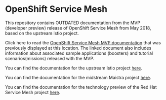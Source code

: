 
# OpenShift Service Mesh

This repository contains OUTDATED documentation from the MVP (developer preview) release of OpenShift Service Mesh from May 2018, based on the upstream Istio project.

Click here to read the [OpenShift Service Mesh MVP documentation](https://github.com/openshift-istio/istio-docs/blob/master/content/install-mvp.adoc) that was previously displayed at this location.  The linked document also includes information about associated sample applications (boosters) and tutorial scenarios(missions) released with the MVP.

You can find the documentation for the upstream Istio project [here](https://istio.io/docs/).

You can find the documentation for the midstream Maistra project [here](http://maistra.io/istiodocs/).

You can find the documentation for the technology preview of the Red Hat Service Mesh project [here](https://docs.openshift.com/container-platform/3.10/servicemesh-install/servicemesh-install.html).